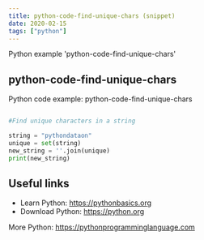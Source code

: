 ```yaml
---
title: python-code-find-unique-chars (snippet)
date: 2020-02-15
tags: ["python"]
---
```

Python example 'python-code-find-unique-chars'


## python-code-find-unique-chars

Python code example: python-code-find-unique-chars

```python

#Find unique characters in a string

string = "pythondataon"   
unique = set(string)
new_string = ''.join(unique)
print(new_string)


```

## Useful links

- Learn Python: https://pythonbasics.org
- Download Python: https://python.org

More Python: https://pythonprogramminglanguage.com
